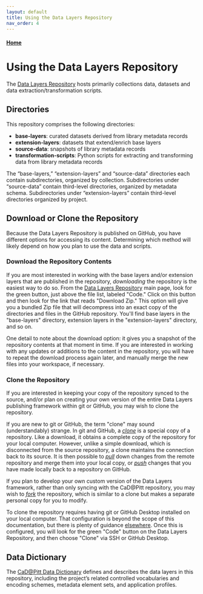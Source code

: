 ```yaml
---
layout: default
title: Using the Data Layers Repository
nav_order: 4
---
```


#### [Home](http://cadatpitt.github.io)
# Using the Data Layers Repository

The [Data Layers Repository](https://github.com/CaDatPitt/data-layers) hosts primarily collections data, datasets and data extraction/transformation scripts.

## Directories
This repository comprises the following directories:
* **base-layers**: curated datasets derived from library metadata records
* **extension-layers**: datasets that extend/enrich base layers
* **source-data**: snapshots of library metadata records
* **transformation-scripts**: Python scripts for extracting and transforming data from library metadata records

The “base-layers,” “extension-layers” and “source-data” directories each contain subdirectories, organized by collection. Subdirectories under “source-data” contain third-level directories, organized by metadata schema. Subdirectories under “extension-layers” contain third-level  directories organized by project.

## Download or Clone the Repository
Because the Data Layers Repository is published on GitHub, you have different options for accessing its content. Determining which method will likely depend on how you plan to use the data and scripts.

### **Download the Repository Contents**
If you are most interested in working with the base layers and/or extension layers that are published in the repository, *downloading* the repository is the easiest way to do so. From the [Data Layers Repository](https://github.com/CaDatPitt/data-layers) main page, look for the green button, just above the file list, labeled "Code." Click on this button and then look for the link that reads "Download Zip." This option will give you a bundled Zip file that will decompress into an exact copy of the directories and files in the GitHub repository. You'll find base layers in the "base-layers" directory, extension layers in the "extension-layers" directory, and so on.

One detail to note about the download option: it gives you a snapshot of the repository contents at that moment in time. If you are interested in working with any updates or additions to the content in the repository, you will have to repeat the download process again later, and manually merge the new files into your workspace, if necessary.

### **Clone the Repository**
If you are interested in keeping your copy of the repository synced to the source, and/or plan on creating your own version of the entire Data Layers publishing framework within git or GitHub, you may wish to clone the repository.

If you are new to git or GitHub, the term "clone" may sound (understandably) strange. In git and GitHub, a [*clone*](https://docs.github.com/en/github/getting-started-with-github/github-glossary#clone) is a special copy of a repository. Like a download, it obtains a complete copy of the repository for your local computer. However, unlike a simple download, which is disconnected from the source repository, a clone maintains the connection back to its source. It is then possible to [*pull*](https://docs.github.com/en/github/getting-started-with-github/github-glossary#pull) down changes from the remote repository and merge them into your local copy, or [*push*](https://docs.github.com/en/github/getting-started-with-github/github-glossary#push) changes that you have made locally back to a repository on GitHub.

If you plan to develop your own custom version of the Data Layers framework, rather than only syncing with the CaD@Pitt repository, you may wish to [*fork*](https://docs.github.com/en/github/getting-started-with-github/github-glossary#fork) the repository, which is similar to a clone but makes a separate personal copy for you to modify.

To clone the repository requires having git or GitHub Desktop installed on your local computer. That configuration is beyond the scope of this documentation, but there is plenty of guidance [elsewhere](https://docs.github.com/en/github/getting-started-with-github/set-up-git). Once this is configured, you will look for the green "Code" button on the Data Layers Repository, and then choose "Clone" via SSH or GitHub Desktop.

## Data Dictionary
The [CaD@Pitt Data Dictionary](data-dictionary/04-data-dictionary.md) defines and describes the data layers in this repository, including the project’s related controlled vocabularies and encoding schemes, metadata element sets, and application profiles.
